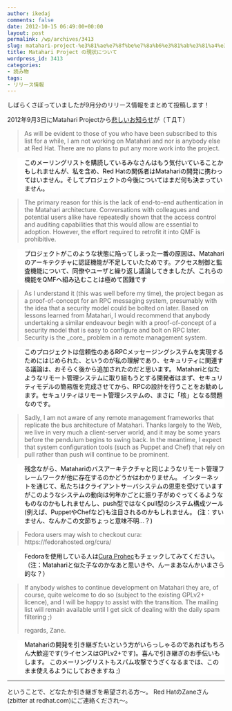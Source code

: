 ```yaml
---
author: ikedaj
comments: false
date: 2012-10-15 06:49:00+00:00
layout: post
permalink: /wp/archives/3413
slug: matahari-project-%e3%81%ae%e7%8f%be%e7%8a%b6%e3%81%ab%e3%81%a4%e3%81%84%e3%81%a6
title: Matahari Project の現状について
wordpress_id: 3413
categories:
- 読み物
tags:
- リリース情報
---
```


しばらくさぼっていましたが9月分のリリース情報をまとめて投稿します！

2012年9月3日にMatahari Projectから[悲しいお知らせ](https://lists.fedorahosted.org/pipermail/matahari/2012-September/002331.html)が（ＴДＴ）



<blockquote>
As will be evident to those of you who have been subscribed to this list for a while, I am not working on Matahari and nor is anybody else at Red Hat. There are no plans to put any more work into the project.
</blockquote>




<blockquote style="background-color:white;border-color:white;color:black;">
このメーリングリストを購読しているみなさんはもう気付いていることかもしれませんが、私を含め、Red Hatの関係者はMatahariの開発に携わってはいません。そしてプロジェクトの今後についてはまだ何も決まっていません。
</blockquote>





<blockquote>
The primary reason for this is the lack of end-to-end authentication in the Matahari architecture. Conversations with colleagues and potential users alike have repeatedly shown that the access control and auditing capabilities that this would allow are essential to adoption. 
However, the effort required to retrofit it into QMF is prohibitive.
</blockquote>




<blockquote style="background-color:white;border-color:white;color:black;">
プロジェクトがこのような状態に陥ってしまった一番の原因は、Matahariのアーキテクチャに認証機能が不足していたためです。アクセス制御と監査機能について、同僚やユーザと繰り返し議論してきましたが、これらの機能をQMFへ組み込むことは極めて困難です
</blockquote>





<blockquote>
As I understand it (this was well before my time), the project began as a proof-of-concept for an RPC messaging system, presumably with the idea that a security model could be bolted on later. 
Based on lessons learned from Matahari, I would recommend that anybody undertaking a similar endeavour begin with a proof-of-concept of a security model that is easy to configure and bolt on RPC later. Security is the _core_ problem in a remote management system.
</blockquote>




<blockquote style="background-color:white;border-color:white;color:black;">
このプロジェクトは信頼性のあるRPCメッセージングシステムを実現するためにはじめられた、というのが私の理解であり、セキュリティに関連する議論は、おそらく後から追加されたのだと思います。
Matahariと似たようなリモート管理システムに取り組もうとする開発者はまず、セキュリティモデルの簡易版を完成させてから、RPCの設計を行うことをお勧めします。セキュリティはリモート管理システムの、まさに「核」となる問題なのです。
</blockquote>





<blockquote>
Sadly, I am not aware of any remote management frameworks that replicate the bus architecture of Matahari. 
Thanks largely to the Web, we live in very much a client-server world, and it may be some years before the pendulum begins to swing back. 
In the meantime, I expect that system configuration tools (such as Puppet and Chef) that rely on pull rather than push will continue to be prominent.
</blockquote>




<blockquote style="background-color:white;border-color:white;color:black;">
残念ながら、Matahariのバスアーキテクチャと同じようなリモート管理フレームワークが他に存在するのかどうかはわかりません。
インターネットを通じて、私たちはクライアントサーバシステムの恩恵を受けていますがこのようなシステムの動向は何年かごとに振り子がめぐってくるようなものなのかもしれませんし、push型ではなくpull型のシステム構成ツール(例えば、PuppetやChefなど)も注目されるのかもしれません。
(注：すいません、なんかこの文節ちょっと意味不明…？)
</blockquote>





<blockquote>
Fedora users may wish to checkout cura: https://fedorahosted.org/cura/
</blockquote>




<blockquote style="background-color:white;border-color:white;color:black;">
Fedoraを使用している人は<a href="https://lists.fedorahosted.org/pipermail/matahari/2012-September/002331.html" target="_blank">Cura Prohec</a>もチェックしてみてください。
（注：Matahariと似た子なのかなあと思いきや、んーまあなんかいまさら的な？）
</blockquote>





<blockquote>
If anybody wishes to continue development on Matahari they are, of course, quite welcome to do so (subject to the existing GPLv2+ licence), 
and I will be happy to assist with the transition. The mailing list will remain available until I get sick of dealing with the daily spam filtering ;)

regards,
Zane.
</blockquote>




<blockquote style="background-color:white;border-color:white;color:black;">
Matahariの開発を引き継ぎたいという方がいらっしゃるのであればもちろん大歓迎です(ライセンスはGPLv2+です)。喜んで引き継ぎのお手伝いもします。
このメーリングリストもスパム攻撃でうざくなるまでは、このまま使えるようにしておきますね ;)
</blockquote>




* * *


ということで、どなたか引き継ぎを希望される方～。
Red HatのZaneさん(zbitter at redhat.com)にご連絡くだされ～。
